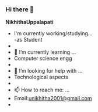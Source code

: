 ### Hi there 👋

**NikhithaUppalapati** 

- I'm currently working/studying...  
-as Student
-  
- 🌱 I’m currently learning ...  
- Computer science engg  
- 
- 🤔 I’m looking for help with ...  
- Technological aspects  
- 
- 📫 How to reach me: ...  
- Email:unikhitha2001@gmail.com  
- 

